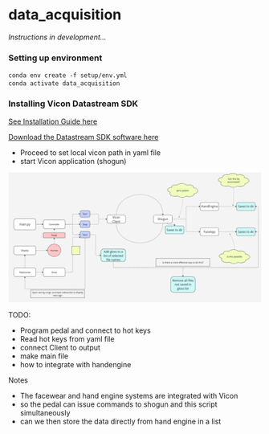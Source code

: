 # data_acquisition

_Instructions in development..._

### Setting up environment

    conda env create -f setup/env.yml
    conda activate data_acquisition


### Installing Vicon Datastream SDK

[See Installation Guide here](https://docs.vicon.com/display/DSSDK111/Vicon+DataStream+SDK+Quick+Start+Guide+for+Python)

[Download the Datastream SDK software here](https://www.vicon.com/software/datastream-sdk/)

- Proceed to set local vicon path in yaml file
- start Vicon application (shogun) 

![Pipeline](/img/pipeline.png)


TODO: 
- Program pedal and connect to hot keys
- Read hot keys from yaml file 
- connect Client to output 
- make main file 
- how to integrate with handengine 

Notes 
- The facewear and hand engine systems are integrated with Vicon 
- so the pedal can issue commands to shogun and this script simultaneously
- can we then store the data directly from hand engine in a list 